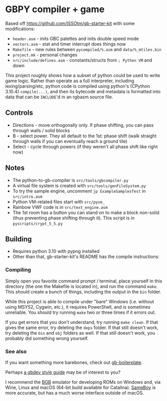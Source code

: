 # GBPY compiler + game

Based off https://github.com/ISSOtm/gb-starter-kit with some modifications:
* `header.asm` - inits GBC palettes and inits double speed mode
* `vectors.asm` - stat and timer interrupt does things now
* `Makefile` - new rules between `pycompiled/%.asm` and `data/%_mtiles.bin`
* `project.mk` - personal changes
* `src/include/defines.asm` - constants/structs from `; Python VM` and down

This project roughly shows how a subset of python could be used to write game logic. Rather than operate as a full interpreter, including lexing/parsing/etc, python code is compiled using python's (CPython 3.10.4) `compile(...)`, and then its bytecode and metadata is formatted into data that can be `INCLUDE`'d in an rgbasm source file.

## Controls

* Directions - move orthogonally only. If phase shifting, you can pass through walls / solid blocks
* B - select power. They all default to the 1st: phase shift (walk straight through walls if you can eventually reach a ground tile)
* Select - cycle through powers (if they weren't all phase shift like right now)

## Notes

* The python-to-gb-compiler is `src/tools/gbcompiler.py`
* A virtual file system is created with `src/tools/genFileSystem.py`
* To try the sample engine, uncomment `jp ExampleSamplesTest` in `src/intro.asm`
* Python VM-related files start with `src/pyvm_`
* Rainbow VWF code is in `src/text_engine.asm`
* The 1st room has a button you can stand on to make a block non-solid (thus preventing phase shifting through it). This script is in `pyscripts/crypt_5_5.py`

## Building

* Requires python 3.10 with pypng installed
* Other than that, gb-starter-kit's README has the compile instructions:

### Compiling

Simply open you favorite command prompt / terminal, place yourself in this directory (the one the Makefile is located in), and run the command `make`. This should create a bunch of things, including the output in the `bin` folder.

While this project is able to compile under "bare" Windows (i.e. without using MSYS2, Cygwin, etc.), it requires PowerShell, and is sometimes unreliable. You should try running `make` two or three times if it errors out.

If you get errors that you don't understand, try running `make clean`. If that gives the same error, try deleting the `deps` folder. If that still doesn't work, try deleting the `bin` and `obj` folders as well. If that still doesn't work, you probably did something wrong yourself.

### See also

If you want something more barebones, check out [gb-boilerplate](https://github.com/ISSOtm/gb-boilerplate).

Perhaps [a gbdev style guide](https://gbdev.io/guides/asmstyle) may be of interest to you?

I recommend the [BGB](https://bgb.bircd.org) emulator for developing ROMs on Windows and, via Wine, Linux and macOS (64-bit build available for Catalina). [SameBoy](https://github.com/LIJI32/SameBoy) is more accurate, but has a much worse interface outside of macOS.
